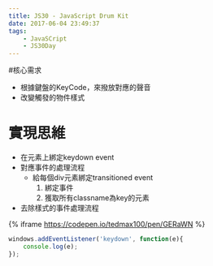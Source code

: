 ```yaml
---
title: JS30 - JavaScript Drum Kit
date: 2017-06-04 23:49:37
tags:
    - JavaSCript
    - JS30Day
---
```

#核心需求
* 根據鍵盤的KeyCode，來撥放對應的聲音
* 改變觸發的物件樣式

# 實現思維
* 在元素上綁定keydown event
* 對應事件的處理流程
    + 給每個div元素綁定transitioned event
        1. 綁定事件
        2. 獲取所有classname為key的元素
* 去除樣式的事件處理流程

{% iframe https://codepen.io/tedmax100/pen/GERaWN %}

```javascript
windows.addEventListener('keydown', function(e){
    console.log(e);
});
```